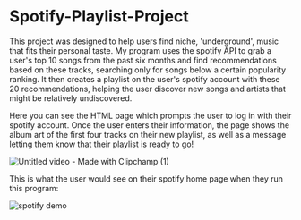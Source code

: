 # Spotify-Playlist-Project
This project was designed to help users find niche, 'underground', music that fits their personal taste. My program uses the spotify API to grab a user's top 10 songs from the past six months and find recommendations based on these tracks, searching only for songs below a certain popularity ranking. It then creates a playlist on the user's spotify account with these 20 recommendations, helping the user discover new songs and artists that might be relatively undiscovered.

Here you can see the HTML page which prompts the user to log in with their spotify account. Once the user enters their information, the page shows the album art of the first four tracks on their new playlist, as well as a message letting them know that their playlist is ready to go!

![Untitled video - Made with Clipchamp (1)](https://github.com/user-attachments/assets/05b068e3-b625-4452-9652-2bd22768fae4)

This is what the user would see on their spotify home page when they run this program:

![spotify demo](https://github.com/user-attachments/assets/faba11b5-a544-49e4-b358-27901e76b882)
